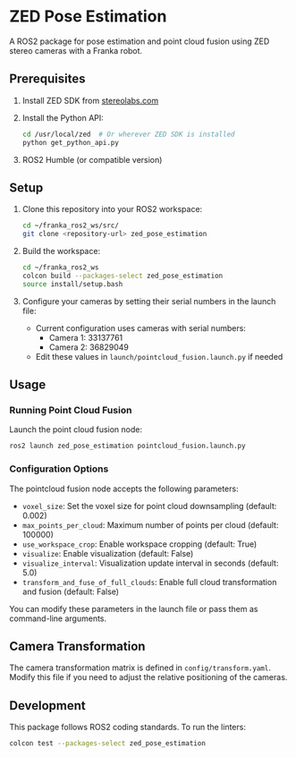 # ZED Pose Estimation

A ROS2 package for pose estimation and point cloud fusion using ZED stereo cameras with a Franka robot.

## Prerequisites

1. Install ZED SDK from [stereolabs.com](https://www.stereolabs.com/developers/release/)

2. Install the Python API:
   ```bash
   cd /usr/local/zed  # Or wherever ZED SDK is installed
   python get_python_api.py
   ```

3. ROS2 Humble (or compatible version)

## Setup

1. Clone this repository into your ROS2 workspace:
   ```bash
   cd ~/franka_ros2_ws/src/
   git clone <repository-url> zed_pose_estimation
   ```

2. Build the workspace:
   ```bash
   cd ~/franka_ros2_ws
   colcon build --packages-select zed_pose_estimation
   source install/setup.bash
   ```

3. Configure your cameras by setting their serial numbers in the launch file:
   - Current configuration uses cameras with serial numbers:
     - Camera 1: 33137761
     - Camera 2: 36829049
   - Edit these values in `launch/pointcloud_fusion.launch.py` if needed

## Usage

### Running Point Cloud Fusion

Launch the point cloud fusion node:
```bash
ros2 launch zed_pose_estimation pointcloud_fusion.launch.py
```

### Configuration Options

The pointcloud fusion node accepts the following parameters:

- `voxel_size`: Set the voxel size for point cloud downsampling (default: 0.002)
- `max_points_per_cloud`: Maximum number of points per cloud (default: 100000)
- `use_workspace_crop`: Enable workspace cropping (default: True)
- `visualize`: Enable visualization (default: False)
- `visualize_interval`: Visualization update interval in seconds (default: 5.0)
- `transform_and_fuse_of_full_clouds`: Enable full cloud transformation and fusion (default: False)

You can modify these parameters in the launch file or pass them as command-line arguments.

## Camera Transformation

The camera transformation matrix is defined in `config/transform.yaml`. Modify this file if you need to adjust the relative positioning of the cameras.

## Development

This package follows ROS2 coding standards. To run the linters:

```bash
colcon test --packages-select zed_pose_estimation
```